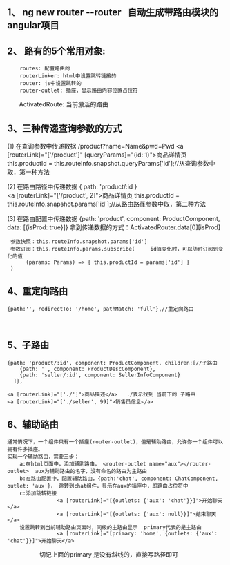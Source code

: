 ## 1、 ng new router --router   自动生成带路由模块的angular项目
## 2、 路有的5个常用对象: 
        routes: 配置路由的
        routerLinker: html中设置跳转链接的
        router: js中设置跳转的
        router-outlet: 插座，显示路由内容位置占位符
        ActivatedRoute: 当前激活的路由
## 3、三种传递查询参数的方式
  (1) 在查询参数中传递数据  /product?name=Name&pwd=Pwd
      <a [routerLink]="['/product']" [queryParams]="{id: 1}">商品详情页</a>
      this.productId = this.routeInfo.snapshot.queryParams['id'];//从查询参数中取，第一种方法
      
  (2) 在路由路径中传递数据 { path: 'product/:id }  
      <a [routerLink]="['/product', 2]">商品详情页</a>
      this.productId = this.routeInfo.snapshot.params['id'];//从路由路径参数中取，第二种方法
      
  (3) 在路由配置中传递数据 {path: 'product', component: ProductComponent, data: [{isProd: true}]}
     拿到传递数据的方式：ActivatedRouter.data[0][isProd]
     
     参数快照：this.routeInfo.snapshot.params['id']   
     参数订阅：this.routeInfo.params.subscribe(     id值变化时，可以随时订阅到变化的值
          (params: Params) => { this.productId = params['id'] }
     )
     
## 4、重定向路由
    {path:'', redirectTo: '/home', pathMatch: 'full'},//重定向路由
    
    
## 5、子路由
    {path: 'product/:id', component: ProductComponent, children:[//子路由
        {path: '', component: ProductDescComponent},
        {path: 'seller/:id', component: SellerInfoComponent}
      ]},
      
    <a [routerLink]="['./']">商品描述</a>   ./表示找到 当前下的 子路由
    <a [routerLink]="['./seller', 99]">销售员信息</a>  
    
## 6、辅助路由
    通常情况下，一个组件只有一个插座(router-outlet)，但是辅助路由，允许你一个组件可以拥有许多插座。
    实现一个辅助路由，需要三步：
        a:在html页面中，添加辅助路由， <router-outlet name="aux"></router-outlet>  aux为辅助路由的名字，没有命名的路由为主路由
        b:在路由配置中，配置辅助路由，{path:'chat', component: ChatComponent, outlet: 'aux'}， 跳转到chat组件，显示在aux的插座中，即路由占位符中
        c:添加跳转链接
                    <a [routerLink]="[{outlets: {'aux': 'chat'}}]">开始聊天</a>
                    <a [routerLink]="[{outlets: {'aux': null}}]">结束聊天</a>
        设置跳转到当前辅助路由页面时，同级的主路由显示  primary代表的是主路由
                    <a [routerLink]="[primary: 'home', {outlets: {'aux': 'chat'}}]">开始聊天</a>
                    切记上面的primary 是没有斜线的，直接写路径即可
